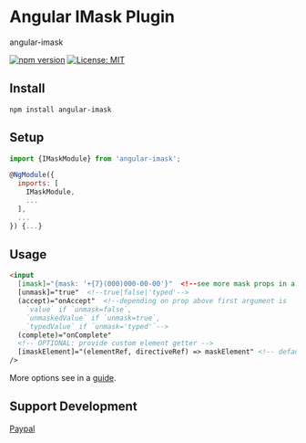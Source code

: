 # Angular IMask Plugin
angular-imask

[![npm version](https://badge.fury.io/js/angular-imask.svg)](https://badge.fury.io/js/angular-imask)
[![License: MIT](https://img.shields.io/badge/License-MIT-yellow.svg)](https://opensource.org/licenses/MIT)

## Install
`npm install angular-imask`

## Setup
```javascript
import {IMaskModule} from 'angular-imask';

@NgModule({
  imports: [
    IMaskModule,
    ...
  ],
  ...
}) {...}
```

## Usage
```html
<input
  [imask]="{mask: '+{7}(000)000-00-00'}"  <!--see more mask props in a guide-->
  [unmask]="true"  <!--true|false|'typed'-->
  (accept)="onAccept"  <!--depending on prop above first argument is
    `value` if `unmask=false`,
    `unmaskedValue` if `unmask=true`,
    `typedValue` if `unmask='typed'`-->
  (complete)="onComplete"
  <!-- OPTIONAL: provide custom element getter -->
  [imaskElement]="(elementRef, directiveRef) => maskElement" <!-- default = elementRef.nativeElement -->
/>
```
More options see in a [guide](https://unmanner.github.io/imaskjs/guide.html).

## Support Development
[Paypal](https://www.paypal.me/alexeykryazhev/3)
